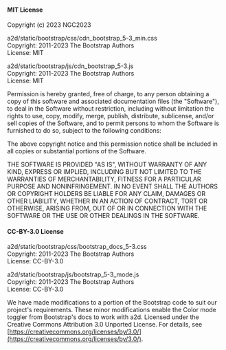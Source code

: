 #### MIT License

Copyright (c) 2023 NGC2023

a2d/static/bootstrap/css/cdn_bootstrap_5-3_min.css  
Copyright: 2011-2023 The Bootstrap Authors  
License: MIT

a2d/static/bootstrap/js/cdn_bootstrap_5-3.js  
Copyright: 2011-2023 The Bootstrap Authors  
License: MIT

Permission is hereby granted, free of charge, to any person obtaining a copy of
this software and associated documentation files (the "Software"), to deal in
the Software without restriction, including without limitation the rights to
use, copy, modify, merge, publish, distribute, sublicense, and/or sell copies of
the Software, and to permit persons to whom the Software is furnished to do so,
subject to the following conditions:

The above copyright notice and this permission notice shall be included in all
copies or substantial portions of the Software.

THE SOFTWARE IS PROVIDED "AS IS", WITHOUT WARRANTY OF ANY KIND, EXPRESS OR
IMPLIED, INCLUDING BUT NOT LIMITED TO THE WARRANTIES OF MERCHANTABILITY, FITNESS
FOR A PARTICULAR PURPOSE AND NONINFRINGEMENT. IN NO EVENT SHALL THE AUTHORS OR
COPYRIGHT HOLDERS BE LIABLE FOR ANY CLAIM, DAMAGES OR OTHER LIABILITY, WHETHER
IN AN ACTION OF CONTRACT, TORT OR OTHERWISE, ARISING FROM, OUT OF OR IN
CONNECTION WITH THE SOFTWARE OR THE USE OR OTHER DEALINGS IN THE SOFTWARE.

#### CC-BY-3.0 License

a2d/static/bootstrap/css/bootstrap_docs_5-3.css  
Copyright: 2011-2023 The Bootstrap Authors  
License: CC-BY-3.0

a2d/static/bootstrap/js/bootstrap_5-3_mode.js  
Copyright: 2011-2023 The Bootstrap Authors  
License: CC-BY-3.0

We have made modifications to a portion of the Bootstrap code to suit our
project's requirements. These minor modifications enable the Color mode toggler
from Bootstrap's docs to work with a2d. Licensed under the Creative Commons
Attribution 3.0 Unported License. For details, see
[https://creativecommons.org/licenses/by/3.0/](https://creativecommons.org/licenses/by/3.0/).
